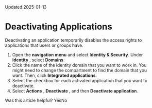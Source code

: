 Updated 2025-01-13
# Deactivating Applications
Deactivating an application temporarily disables the access rights to applications that users or groups have. 
  1. Open the **navigation menu** and select **Identity & Security**. Under **Identity** , select **Domains**.
  2. Click the name of the identity domain that you want to work in. You might need to change the compartment to find the domain that you want. Then, click **Integrated applications**. 
  3. Select the checkbox for each activated application that you want to deactivate.
  4. Select **Actions** , **Deactivate** , and then **Deactivate application**.


Was this article helpful?
YesNo

